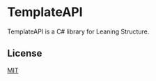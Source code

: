 # TemplateAPI

TemplateAPI is a C# library for Leaning Structure.

## License
[MIT](http://uspaces.in.th)
